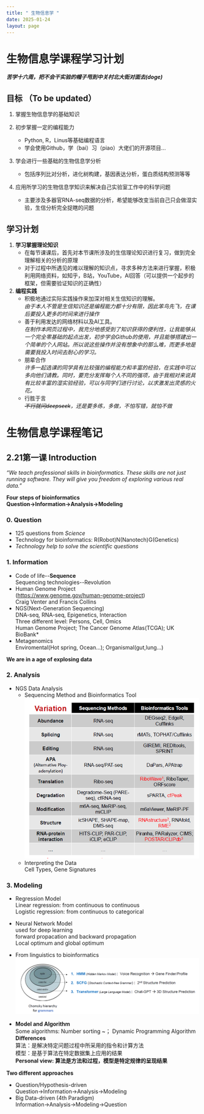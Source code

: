 ```yaml
---
title: " 生物信息学 "
date: 2025-01-24
layout: page
---
```


# 生物信息学课程学习计划

***苦学十六周，把不会干实验的帽子甩到中关村北大街对面去(doge)***

## 目标 （To be updated）  
   1. 掌握生物信息学的基础知识
   2. 初步掌握一定的编程能力  
      - Python, R，Linus等基础编程语言  
      - 学会使用Github，学（bai）习（piao）大佬们的开源项目...

   3. 学会进行一些基础的生物信息学分析  
      - 包括序列比对分析，进化树构建，基因表达分析，蛋白质结构预测等等
   4. 应用所学习的生物信息学知识来解决自己实验室工作中的科学问题
      - 主要涉及多器官RNA-seq数据的分析，希望能够改变当前自己只会做湿实验，生信分析完全捉瞎的问题


## 学习计划
  1. **学习掌握理论知识**
     - 在每节课课后，首先对本节课所涉及的生信理论知识进行复习，做到完全理解相关的分析的原理
     - 对于过程中所遇见的难以理解的知识点，寻求多种方法来进行掌握，积极利用网络资料，如知乎，B站，YouTube，AI回答（可以提供一个起步的框架，但需要验证知识的正确性）
  2. **编程实践**
     - 积极地通过实际实践操作来加深对相关生信知识的理解。  
       *由于本人不管是生信知识还是编程能力都十分有限，因此笨鸟先飞，在课后要投入更多的时间来进行操作*
     - 善于利用发达的网络材料以及AI工具。  
       *在制作本网页过程中，我充分地感受到了知识获得的便利性，让我能够从一个完全零基础的起点出发，初步学会Github的使用，并且能够搭建出一个简单的个人网站。所以说这些操作并没有想象中的那么难，而更多地是需要我投入时间去耐心的学习。*  
     - 朋辈合作  
       *许多一起选课的同学具有比较强的编程能力和丰富的经验，在实践中可以多向他们请教。同时，要充分发挥每个人不同的强项，由于我相对来说具有比较丰富的湿实验经验，可以与同学们进行讨论，以求激发出灵感的火花。*
     - 行胜于言  
      *~~不行就问deepseek~~，还是要多练，多做，不怕写错，就怕不做*



# 生物信息学课程笔记  
## 2.21第一课 Introduction  
   *“We teach professional skills in bioinformatics. These skills are not just running software. They will give you freedom of exploring various real data.”*

  **Four steps of bioinformatics**  
  **Question→Information→Analysis→Modeling**


### 0. Question
   * 125 questions from *Science*
   * Technology for bioinformatics: R(Robot)N(Nanotech)G(Genetics)
   * _Technology help to solve the scientific questions_

### 1. Information  
   * Code of life--**Sequence**   
     Sequencing technologies--Revolution   
   * Human Genome Project  
     (https://www.genome.gov/human-genome-project)  
     Craig Venter and Francis Collins  
   * NGS(Next-Generation Sequencing)  
     DNA-seq, RNA-seq, Epigenetics, Interaction  
     Three different level: Persons, Cell, Omics  
     Human Genome Project; The Cancer Genome Atlas(TCGA); UK BioBank*
   * Metagenomics  
     Enviromental(Hot spring, Ocean...); Organismal(gut,lung...)  

   **We are in a age of explosing data**

### 2. Analysis
   * NGS Data Analysis   
     - Sequencing Method and Bioinformatics Tool     
      ![测序技术与分析方法](images/Sequencing.png)
     - Interpreting the Data  
     Cell Types, Gene Signatures

### 3. Modeling  
   * Regression Model  
     Linear regression: from continuous to continuous  
     Logistic regression: from continuous to categorical  
   * Neural Network Model  
     used for deep learning  
     forward propacation and backward propagation  
     Local optimum and global optimum
   * From linguistics to bioinformatics  
    ![语言学和生物信息学](images/Grammer.png)
 
   * **Model and Algorithm**  
     Some algorithms: Number sorting ~； Dynamic Programming Algorithm  
     **Differences**  
     算法：是解决特定问题过程中所采用的指令和计算方法  
     模型：是基于算法在特定数据集上应用的结果  
     **Personal view: 算法是方法和过程，模型是特定规律的呈现结果**

**Two different approaches**
 - Question/Hypothesis-driven
   Question→Information→Analysis→Modeling
 - Big Data-driven (4th Paradigm)
   Information→Analysis→Modeling→Question